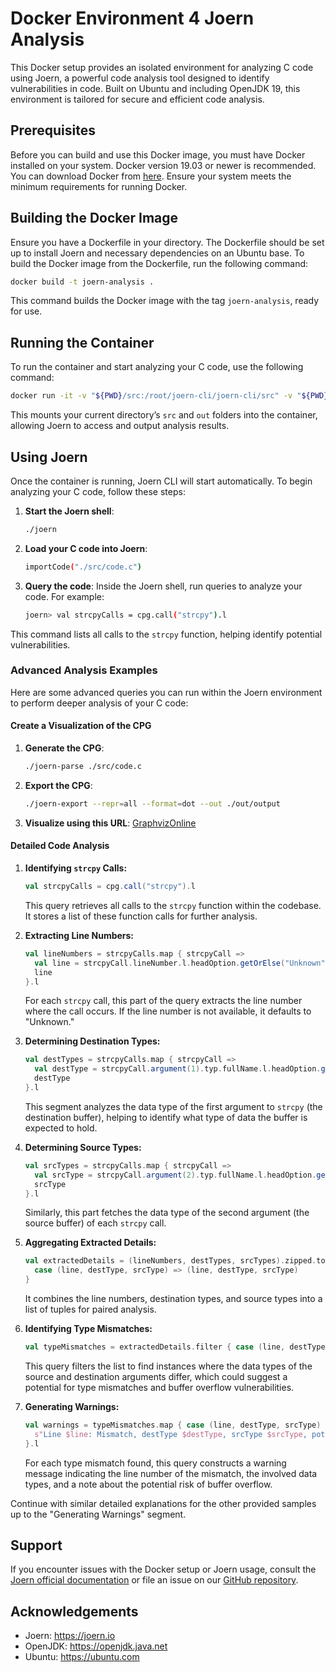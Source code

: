 # Docker Environment 4 Joern Analysis

This Docker setup provides an isolated environment for analyzing C code using Joern, a powerful code analysis tool designed to identify vulnerabilities in code. Built on Ubuntu and including OpenJDK 19, this environment is tailored for secure and efficient code analysis.

## Prerequisites

Before you can build and use this Docker image, you must have Docker installed on your system. Docker version 19.03 or newer is recommended. You can download Docker from [here](https://www.docker.com/products/docker-desktop). Ensure your system meets the minimum requirements for running Docker.

## Building the Docker Image

Ensure you have a Dockerfile in your directory. The Dockerfile should be set up to install Joern and necessary dependencies on an Ubuntu base. To build the Docker image from the Dockerfile, run the following command:

```bash
docker build -t joern-analysis .
```

This command builds the Docker image with the tag `joern-analysis`, ready for use.

## Running the Container

To run the container and start analyzing your C code, use the following command:

```bash
docker run -it -v "${PWD}/src:/root/joern-cli/joern-cli/src" -v "${PWD}/out:/root/joern-cli/joern-cli/out" joern-analysis
```

This mounts your current directory’s `src` and `out` folders into the container, allowing Joern to access and output analysis results.

## Using Joern

Once the container is running, Joern CLI will start automatically. To begin analyzing your C code, follow these steps:

1. **Start the Joern shell**:
   ```bash
   ./joern
   ```

2. **Load your C code into Joern**:
   ```bash
   importCode("./src/code.c")
   ```

3. **Query the code**:
   Inside the Joern shell, run queries to analyze your code. For example:
   ```bash
   joern> val strcpyCalls = cpg.call("strcpy").l
   ```

This command lists all calls to the `strcpy` function, helping identify potential vulnerabilities.

### Advanced Analysis Examples

Here are some advanced queries you can run within the Joern environment to perform deeper analysis of your C code:

#### Create a Visualization of the CPG

1. **Generate the CPG**:
   ```bash
   ./joern-parse ./src/code.c
   ```
2. **Export the CPG**:
   ```bash
   ./joern-export --repr=all --format=dot --out ./out/output
   ```
3. **Visualize using this URL**:
   [GraphvizOnline](https://dreampuf.github.io/GraphvizOnline/)

#### Detailed Code Analysis

1. **Identifying `strcpy` Calls:**
   ```scala
   val strcpyCalls = cpg.call("strcpy").l
   ```
   This query retrieves all calls to the `strcpy` function within the codebase. It stores a list of these function calls for further analysis.

2. **Extracting Line Numbers:**
   ```scala
   val lineNumbers = strcpyCalls.map { strcpyCall =>
     val line = strcpyCall.lineNumber.l.headOption.getOrElse("Unknown")
     line
   }.l
   ```
   For each `strcpy` call, this part of the query extracts the line number where the call occurs. If the line number is not available, it defaults to "Unknown."

3. **Determining Destination Types:**
   ```scala
   val destTypes = strcpyCalls.map { strcpyCall =>
     val destType = strcpyCall.argument(1).typ.fullName.l.headOption.getOrElse("Unknown")
     destType
   }.l
   ```
   This segment analyzes the data type of the first argument to `strcpy` (the destination buffer), helping to identify what type of data the buffer is expected to hold.

4. **Determining Source Types:**
   ```scala
   val srcTypes = strcpyCalls.map { strcpyCall =>
     val srcType = strcpyCall.argument(2).typ.fullName.l.headOption.getOrElse("Unknown")
     srcType
   }.l
   ```
   Similarly, this part fetches the data type of the second argument (the source buffer) of each `strcpy` call.

5. **Aggregating Extracted Details:**
   ```scala
   val extractedDetails = (lineNumbers, destTypes, srcTypes).zipped.toList.map {
     case (line, destType, srcType) => (line, destType, srcType)
   }
   ```
   It combines the line numbers, destination types, and source types into a list of tuples for paired analysis.

6. **Identifying Type Mismatches:**
   ```scala
   val typeMismatches = extractedDetails.filter { case (line, destType, srcType) => destType != srcType }
   ```
   This query filters the list to find instances where the data types of the source and destination arguments differ, which could suggest a potential for type mismatches and buffer overflow vulnerabilities.

7. **Generating Warnings:**
   ```scala
   val warnings = typeMismatches.map { case (line, destType, srcType) =>
     s"Line $line: Mismatch, destType $destType, srcType $srcType, potential buffer overflow risk."
   }.l
   ```
   For each type mismatch found, this query constructs a warning message indicating the line number of the mismatch, the involved data types, and a note about the potential risk of buffer overflow.

Continue with similar detailed explanations for the other provided samples up to the "Generating Warnings" segment.

## Support

If you encounter issues with the Docker setup or Joern usage, consult the [Joern official documentation](https://docs.joern.io/) or file an issue on our [GitHub repository](https://github.com/joernio/joern).

## Acknowledgements

- Joern: https://joern.io
- OpenJDK: https://openjdk.java.net
- Ubuntu: https://ubuntu.com
